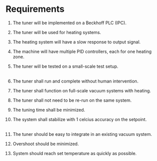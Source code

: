 # Requirements

1. The tuner will be implemented on a Beckhoff PLC (IPC).
2. The tuner will be used for heating systems.
3. The heating system will have a slow response to output signal.
4. The machine will have multiple PID controllers, each for one heating zone.
5. The tuner will be tested on a small-scale test setup.<br><br>

6. The tuner shall run and complete without human intervention.
7. The tuner shall function on full-scale vacuum systems with heating.
8. The tuner shall not need to be re-run on the same system.
9. The tuning time shall be minimized.
10. The system shall stabilize with 1 celcius accuracy on the setpoint.<br><br>

11. The tuner should be easy to integrate in an existing vacuum system.
12. Overshoot should be minimized.
13. System should reach set temperature as quickly as possible.